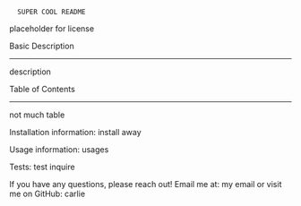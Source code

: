 
      SUPER COOL README
  placeholder for license

  Basic Description
  __________________________________________________________________________
  description

  Table of Contents
  __________________________________________________________________________
  not much table


  Installation information: install away

  Usage information: usages

  Tests: test inquire
  
  If you have any questions, please reach out!
        Email me at: my email 
        or visit me on GitHub: carlie
  